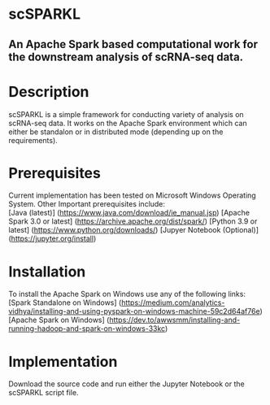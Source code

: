 # scSPARKL
## An Apache Spark based computational work for the downstream analysis of scRNA-seq data.


# Description
scSPARKL is a simple framework for conducting variety of analysis on scRNA-seq data. It works on the Apache Spark environment which can either be standalon or in distributed mode (depending up on the requirements). 


# Prerequisites
Current implementation has been tested on Microsoft Windows Operating System. 
Other Important prerequisites include:
<br>
[Java (latest)] (https://www.java.com/download/ie_manual.jsp)
[Apache Spark 3.0 or latest] (https://archive.apache.org/dist/spark/)
[Python 3.9 or latest] (https://www.python.org/downloads/)
[Jupyer Notebook (Optional)] (https://jupyter.org/install)


# Installation
To install the Apache Spark on Windows use any of the following links:
<br>
[Spark Standalone on Windows] (https://medium.com/analytics-vidhya/installing-and-using-pyspark-on-windows-machine-59c2d64af76e)
[Apache Spark on Windows] (https://dev.to/awwsmm/installing-and-running-hadoop-and-spark-on-windows-33kc)



# Implementation
Download the source code and run either the Jupyter Notebook or the scSPARKL script file.
